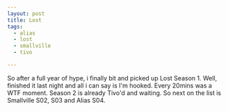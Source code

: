```yaml
---
layout: post
title: Lost
tags:
  - alias
  - lost
  - smallville
  - tivo

---
```


So after a full year of hype, i finally bit and picked up Lost Season 1. Well, finished it last night and all i can say is I'm hooked. Every 20mins was a WTF moment. Season 2 is already Tivo'd and waiting. So next on the list is Smallville S02, S03 and Alias S04.
<!-- technorati tags start -->
<!-- technorati tags end -->
